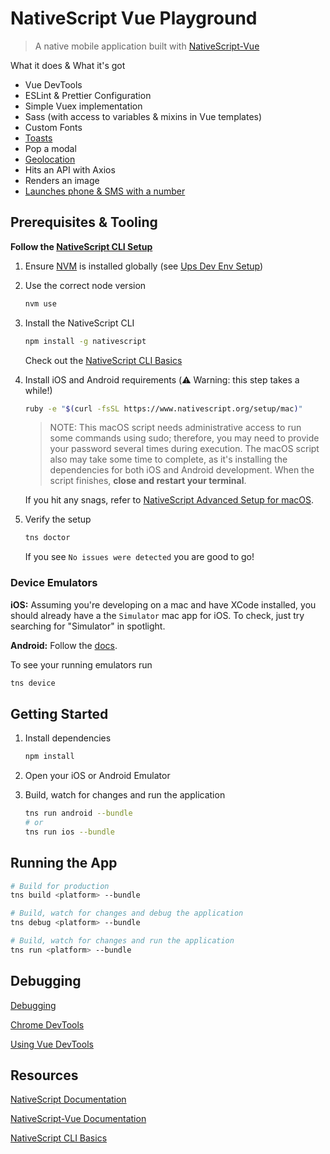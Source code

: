 # NativeScript Vue Playground

> A native mobile application built with [NativeScript-Vue](https://nativescript-vue.org/)

What it does & What it's got

- Vue DevTools
- ESLint & Prettier Configuration
- Simple Vuex implementation
- Sass (with access to variables & mixins in Vue templates)
- Custom Fonts
- [Toasts](https://www.npmjs.com/package/nativescript-toast)
- Pop a modal
- [Geolocation](https://github.com/NativeScript/nativescript-geolocation)
- Hits an API with Axios
- Renders an image
- [Launches phone & SMS with a number](https://github.com/msywensky/nativescript-phone)

## Prerequisites & Tooling

**Follow the [NativeScript CLI Setup](https://docs.nativescript.org/start/quick-setup)**

1. Ensure [NVM](https://github.com/creationix/nvm) is installed globally (see [Ups Dev Env Setup](https://github.com/Upstatement/Upstatement/wiki/2017-Development-Environment-Setup))

2. Use the correct node version

   ```bash
   nvm use
   ```

3. Install the NativeScript CLI

   ```bash
   npm install -g nativescript
   ```

   Check out the [NativeScript CLI Basics](https://docs.nativescript.org/start/cli-basics)

4. Install iOS and Android requirements (⚠️ Warning: this step takes a while!)

   ```bash
   ruby -e "$(curl -fsSL https://www.nativescript.org/setup/mac)"
   ```

   > NOTE: This macOS script needs administrative access to run some commands using sudo; therefore, you may need to provide your password several times during execution. The macOS script also may take some time to complete, as it's installing the dependencies for both iOS and Android development. When the script finishes, **close and restart your terminal**.

   If you hit any snags, refer to [NativeScript Advanced Setup for macOS](https://docs.nativescript.org/start/ns-setup-os-x).

5. Verify the setup

   ```bash
   tns doctor
   ```

   If you see `No issues were detected` you are good to go!

### Device Emulators

**iOS:** Assuming you're developing on a mac and have XCode installed, you should already have a the `Simulator` mac app for iOS. To check, just try searching for "Simulator" in spotlight.

**Android:** Follow the [docs](https://docs.nativescript.org/tooling/android-virtual-devices).

To see your running emulators run

```bash
tns device
```

## Getting Started

1. Install dependencies

   ```bash
   npm install
   ```

2. Open your iOS or Android Emulator

3. Build, watch for changes and run the application

   ```bash
   tns run android --bundle
   # or
   tns run ios --bundle
   ```

## Running the App

```bash
# Build for production
tns build <platform> --bundle

# Build, watch for changes and debug the application
tns debug <platform> --bundle

# Build, watch for changes and run the application
tns run <platform> --bundle
```

## Debugging

[Debugging](https://docs.nativescript.org/tooling/debugging/debugging)

[Chrome DevTools](https://docs.nativescript.org/tooling/debugging/chrome-devtools)

[Using Vue DevTools](https://nativescript-vue.org/en/docs/getting-started/vue-devtools/)

## Resources

[NativeScript Documentation](https://docs.nativescript.org/core-concepts/technical-overview)

[NativeScript-Vue Documentation](https://nativescript-vue.org/)

[NativeScript CLI Basics](https://docs.nativescript.org/start/cli-basics)
